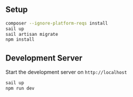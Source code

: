 ## Setup

```bash
composer --ignore-platform-reqs install
sail up
sail artisan migrate
npm install
```

## Development Server

Start the development server on `http://localhost`

```bash
sail up
npm run dev
```
